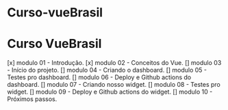 # Curso-vueBrasil

# Curso VueBrasil

[x] modulo 01 - Introdução.
[x] modulo 02 - Conceitos do Vue.
[] modulo 03 - Início do projeto.
[] modulo 04 - Criando o dashboard.
[] modulo 05 - Testes pro dashboard.
[] modulo 06 - Deploy e Github actions do dashboard.
[] modulo 07 - Criando nosso widget.
[] modulo 08 - Testes pro widget.
[] modulo 09 - Deploy e Github actions do widget.
[] modulo 10 - Próximos passos.
